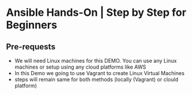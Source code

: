 # Ansible Hands-On | Step by Step for Beginners
## Pre-requests 
- We will need Linux machines for this DEMO. You can use any Linux machines or setup using any cloud platforms like AWS
- In this Demo we going to use Vagrant to create Linux Virtual Machines
- steps will remain same for both methods (locally (Vagrant) or clould platform)

  
